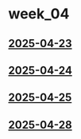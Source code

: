 # week_04 <!-- markmap: foldAll -->
## [2025-04-23](2025-04-23/2025-04-23.html)
## [2025-04-24](2025-04-24/2025-04-24.html)
## [2025-04-25](2025-04-25/2025-04-25.html)
## [2025-04-28](2025-04-28/2025-04-28.html)
